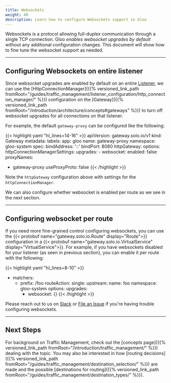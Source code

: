 ```yaml
---
title: Websockets
weight: 40
description: Learn how to configure Websockets support in Gloo
---
```


Websockets is a protocol allowing full-duplex communication through a single TCP connection. Gloo _enables websocket upgrades by default_ without any additional configuration changes. This document will show how to fine tune the websocket support as needed.

---

## Configuring Websockets on entire listener

Since websocket upgrades are enabled by default on an entire [Listener](https://www.envoyproxy.io/docs/envoy/latest/configuration/listeners/listeners), we can use the [HttpConnectionManager]({{% versioned_link_path fromRoot="/guides/traffic_management/listener_configuration/http_connection_manager/" %}}) configuration on the [Gateway]({{% versioned_link_path fromRoot="/introduction/architecture/concepts#gateways" %}}) to turn off websocket upgrades for all connections on that listener. 

For example, the default `gateway-proxy` can be configured like the following:

{{< highlight yaml "hl_lines=14-16" >}}
apiVersion: gateway.solo.io/v1
kind: Gateway
metadata:
  labels:
    app: gloo
  name: gateway-proxy
  namespace: gloo-system
spec:
  bindAddress: '::'
  bindPort: 8080
  httpGateway:
    options:
      httpConnectionManagerSettings:
        upgrades:
        - websocket:
            enabled: false
  proxyNames:
  - gateway-proxy
  useProxyProto: false
{{< /highlight >}}

Note the `httpGateway` configuration above with settings for the `httpConnectionManager`. 

We can also configure whether websocket is enabled per route as we see in the next section.

---

## Configuring websocket per route

If you need more fine-grained control configuring websockets, you can use the {{< protobuf name="gateway.solo.io.Route" display="Route">}} configuration in a {{< protobuf name="gateway.solo.io.VirtualService" display="VirtualService">}}. For example, if you have websockets disabled for your listener (as seen in previous section), you can enable it per route with the following:

{{< highlight yaml "hl_lines=8-10" >}}
- matchers:
    - prefix: /foo
   routeAction:
     single:
       upstream:
         name: foo
         namespace: gloo-system
    options:
      upgrades:
      - websocket: {}
{{< /highlight >}}

Please reach out to us on [Slack](https://slack.solo.io) or [File an Issue](https://github.com/solo-io/gloo/issues/new) if you're having trouble configuring websockets. 

---

## Next Steps

For background on Traffic Management, check out the [concepts page]({{% versioned_link_path fromRoot="/introduction/traffic_management/" %}}) dealing with the topic. You may also be interested in how [routing decisions]({{% versioned_link_path fromRoot="/guides/traffic_management/destination_selection/" %}}) are made and the possible [destinations for routing]({{% versioned_link_path fromRoot="/guides/traffic_management/destination_types/" %}}).
